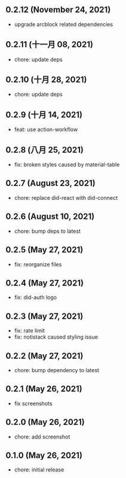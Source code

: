 ## 0.2.12 (November 24, 2021)

- upgrade arcblock related dependencies

## 0.2.11 (十一月 08, 2021)

- chore: update deps

## 0.2.10 (十月 28, 2021)

- chore: update deps

## 0.2.9 (十月 14, 2021)

- feat: use action-workflow

## 0.2.8 (八月 25, 2021)

- fix: broken styles caused by material-table

## 0.2.7 (August 23, 2021)

- chore: replace did-react with did-connect

## 0.2.6 (August 10, 2021)

- chore: bump deps to latest

## 0.2.5 (May 27, 2021)

- fix: reorganize files

## 0.2.4 (May 27, 2021)

- fix: did-auth logo

## 0.2.3 (May 27, 2021)

- fix: rate limit
- fix: notistack caused styling issue

## 0.2.2 (May 27, 2021)

- chore: bump dependency to latest

## 0.2.1 (May 26, 2021)

- fix screenshots

## 0.2.0 (May 26, 2021)

- chore: add screenshot

## 0.1.0 (May 26, 2021)

- chore: initial release
